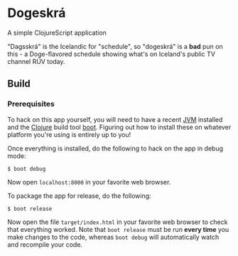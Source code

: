 # Dogeskrá

A simple ClojureScript application

"Dagsskrá" is the Icelandic for "schedule", so "dogeskrá" is a **bad** pun on this - a Doge-flavored schedule showing what's on Iceland's public TV channel RÚV today.

## Build

### Prerequisites

To hack on this app yourself, you will need to have a recent [JVM][jvm] installed and the [Clojure][clojure] build tool [boot][boot]. Figuring out how to install these on whatever platform you're using is entirely up to you! 

[boot]: http://boot-clj.com/
[clojure]: http://clojure.org/
[jvm]: http://www.oracle.com/technetwork/java/javase/downloads/index.html

Once everything is installed, do the following to hack on the app in debug mode:

```
$ boot debug
```

Now open `localhost:8000` in your favorite web browser.

To package the app for release, do the following:

```
$ boot release
```

Now open the file `target/index.html` in your favorite web browser to check that everything worked. Note that `boot release` must be run **every time** you make changes to the code, whereas `boot debug` will automatically watch and recompile your code.
